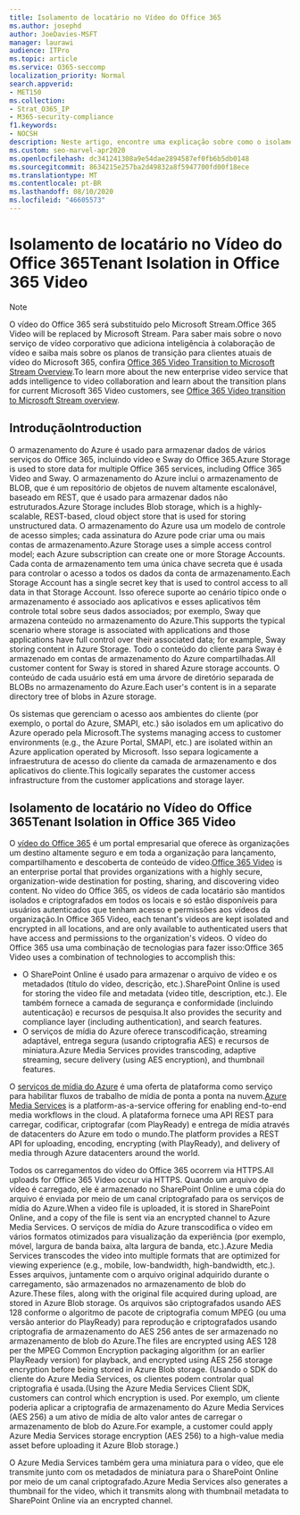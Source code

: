 ```yaml
---
title: Isolamento de locatário no Vídeo do Office 365
ms.author: josephd
author: JoeDavies-MSFT
manager: laurawi
audience: ITPro
ms.topic: article
ms.service: O365-seccomp
localization_priority: Normal
search.appverid:
- MET150
ms.collection:
- Strat_O365_IP
- M365-security-compliance
f1.keywords:
- NOCSH
description: Neste artigo, encontre uma explicação sobre como o isolamento de locatário mantém os vídeos armazenados de cada locatário separados no vídeo do Office 365.
ms.custom: seo-marvel-apr2020
ms.openlocfilehash: dc341241308a9e54dae2894587ef0fb6b5db0148
ms.sourcegitcommit: 8634215e257ba2d49832a8f5947700fd00f18ece
ms.translationtype: MT
ms.contentlocale: pt-BR
ms.lasthandoff: 08/10/2020
ms.locfileid: "46605573"
---
```

# <a name="tenant-isolation-in-office-365-video"></a><span data-ttu-id="d5cfe-103">Isolamento de locatário no Vídeo do Office 365</span><span class="sxs-lookup"><span data-stu-id="d5cfe-103">Tenant Isolation in Office 365 Video</span></span>

> [!NOTE]
> <span data-ttu-id="d5cfe-104">O vídeo do Office 365 será substituído pelo Microsoft Stream.</span><span class="sxs-lookup"><span data-stu-id="d5cfe-104">Office 365 Video will be replaced by Microsoft Stream.</span></span> <span data-ttu-id="d5cfe-105">Para saber mais sobre o novo serviço de vídeo corporativo que adiciona inteligência à colaboração de vídeo e saiba mais sobre os planos de transição para clientes atuais de vídeo do Microsoft 365, confira [Office 365 Video Transition to Microsoft Stream Overview](https://docs.microsoft.com/stream/migrate-from-office-365).</span><span class="sxs-lookup"><span data-stu-id="d5cfe-105">To learn more about the new enterprise video service that adds intelligence to video collaboration and learn about the transition plans for current Microsoft 365 Video customers, see [Office 365 Video transition to Microsoft Stream overview](https://docs.microsoft.com/stream/migrate-from-office-365).</span></span>

## <a name="introduction"></a><span data-ttu-id="d5cfe-106">Introdução</span><span class="sxs-lookup"><span data-stu-id="d5cfe-106">Introduction</span></span>

<span data-ttu-id="d5cfe-107">O armazenamento do Azure é usado para armazenar dados de vários serviços do Office 365, incluindo vídeo e Sway do Office 365.</span><span class="sxs-lookup"><span data-stu-id="d5cfe-107">Azure Storage is used to store data for multiple Office 365 services, including Office 365 Video and Sway.</span></span> <span data-ttu-id="d5cfe-108">O armazenamento do Azure inclui o armazenamento de BLOB, que é um repositório de objetos de nuvem altamente escalonável, baseado em REST, que é usado para armazenar dados não estruturados.</span><span class="sxs-lookup"><span data-stu-id="d5cfe-108">Azure Storage includes Blob storage, which is a highly-scalable, REST-based, cloud object store that is used for storing unstructured data.</span></span> <span data-ttu-id="d5cfe-109">O armazenamento do Azure usa um modelo de controle de acesso simples; cada assinatura do Azure pode criar uma ou mais contas de armazenamento.</span><span class="sxs-lookup"><span data-stu-id="d5cfe-109">Azure Storage uses a simple access control model; each Azure subscription can create one or more Storage Accounts.</span></span> <span data-ttu-id="d5cfe-110">Cada conta de armazenamento tem uma única chave secreta que é usada para controlar o acesso a todos os dados da conta de armazenamento.</span><span class="sxs-lookup"><span data-stu-id="d5cfe-110">Each Storage Account has a single secret key that is used to control access to all data in that Storage Account.</span></span> <span data-ttu-id="d5cfe-111">Isso oferece suporte ao cenário típico onde o armazenamento é associado aos aplicativos e esses aplicativos têm controle total sobre seus dados associados; por exemplo, Sway que armazena conteúdo no armazenamento do Azure.</span><span class="sxs-lookup"><span data-stu-id="d5cfe-111">This supports the typical scenario where storage is associated with applications and those applications have full control over their associated data; for example, Sway storing content in Azure Storage.</span></span> <span data-ttu-id="d5cfe-112">Todo o conteúdo do cliente para Sway é armazenado em contas de armazenamento do Azure compartilhadas.</span><span class="sxs-lookup"><span data-stu-id="d5cfe-112">All customer content for Sway is stored in shared Azure storage accounts.</span></span> <span data-ttu-id="d5cfe-113">O conteúdo de cada usuário está em uma árvore de diretório separada de BLOBs no armazenamento do Azure.</span><span class="sxs-lookup"><span data-stu-id="d5cfe-113">Each user's content is in a separate directory tree of blobs in Azure storage.</span></span>

<span data-ttu-id="d5cfe-114">Os sistemas que gerenciam o acesso aos ambientes do cliente (por exemplo, o portal do Azure, SMAPI, etc.) são isolados em um aplicativo do Azure operado pela Microsoft.</span><span class="sxs-lookup"><span data-stu-id="d5cfe-114">The systems managing access to customer environments (e.g., the Azure Portal, SMAPI, etc.) are isolated within an Azure application operated by Microsoft.</span></span> <span data-ttu-id="d5cfe-115">Isso separa logicamente a infraestrutura de acesso do cliente da camada de armazenamento e dos aplicativos do cliente.</span><span class="sxs-lookup"><span data-stu-id="d5cfe-115">This logically separates the customer access infrastructure from the customer applications and storage layer.</span></span>

## <a name="tenant-isolation-in-office-365-video"></a><span data-ttu-id="d5cfe-116">Isolamento de locatário no Vídeo do Office 365</span><span class="sxs-lookup"><span data-stu-id="d5cfe-116">Tenant Isolation in Office 365 Video</span></span>

<span data-ttu-id="d5cfe-117">O [vídeo do Office 365](https://support.office.com/article/Meet-Office-365-Video-ca1cc1a9-a615-46e1-b6a3-40dbd99939a6) é um portal empresarial que oferece às organizações um destino altamente seguro e em toda a organização para lançamento, compartilhamento e descoberta de conteúdo de vídeo.</span><span class="sxs-lookup"><span data-stu-id="d5cfe-117">[Office 365 Video](https://support.office.com/article/Meet-Office-365-Video-ca1cc1a9-a615-46e1-b6a3-40dbd99939a6) is an enterprise portal that provides organizations with a highly secure, organization-wide destination for posting, sharing, and discovering video content.</span></span> <span data-ttu-id="d5cfe-118">No vídeo do Office 365, os vídeos de cada locatário são mantidos isolados e criptografados em todos os locais e só estão disponíveis para usuários autenticados que tenham acesso e permissões aos vídeos da organização.</span><span class="sxs-lookup"><span data-stu-id="d5cfe-118">In Office 365 Video, each tenant's videos are kept isolated and encrypted in all locations, and are only available to authenticated users that have access and permissions to the organization's videos.</span></span> <span data-ttu-id="d5cfe-119">O vídeo do Office 365 usa uma combinação de tecnologias para fazer isso:</span><span class="sxs-lookup"><span data-stu-id="d5cfe-119">Office 365 Video uses a combination of technologies to accomplish this:</span></span>

- <span data-ttu-id="d5cfe-120">O SharePoint Online é usado para armazenar o arquivo de vídeo e os metadados (título do vídeo, descrição, etc.).</span><span class="sxs-lookup"><span data-stu-id="d5cfe-120">SharePoint Online is used for storing the video file and metadata (video title, description, etc.).</span></span> <span data-ttu-id="d5cfe-121">Ele também fornece a camada de segurança e conformidade (incluindo autenticação) e recursos de pesquisa.</span><span class="sxs-lookup"><span data-stu-id="d5cfe-121">It also provides the security and compliance layer (including authentication), and search features.</span></span>
- <span data-ttu-id="d5cfe-122">O serviços de mídia do Azure oferece transcodificação, streaming adaptável, entrega segura (usando criptografia AES) e recursos de miniatura.</span><span class="sxs-lookup"><span data-stu-id="d5cfe-122">Azure Media Services provides transcoding, adaptive streaming, secure delivery (using AES encryption), and thumbnail features.</span></span>

<span data-ttu-id="d5cfe-123">O [serviços de mídia do Azure](https://azure.microsoft.com/services/media-services/) é uma oferta de plataforma como serviço para habilitar fluxos de trabalho de mídia de ponta a ponta na nuvem.</span><span class="sxs-lookup"><span data-stu-id="d5cfe-123">[Azure Media Services](https://azure.microsoft.com/services/media-services/) is a platform-as-a-service offering for enabling end-to-end media workflows in the cloud.</span></span> <span data-ttu-id="d5cfe-124">A plataforma fornece uma API REST para carregar, codificar, criptografar (com PlayReady) e entrega de mídia através de datacenters do Azure em todo o mundo.</span><span class="sxs-lookup"><span data-stu-id="d5cfe-124">The platform provides a REST API for uploading, encoding, encrypting (with PlayReady), and delivery of media through Azure datacenters around the world.</span></span>

<span data-ttu-id="d5cfe-125">Todos os carregamentos do vídeo do Office 365 ocorrem via HTTPS.</span><span class="sxs-lookup"><span data-stu-id="d5cfe-125">All uploads for Office 365 Video occur via HTTPS.</span></span> <span data-ttu-id="d5cfe-126">Quando um arquivo de vídeo é carregado, ele é armazenado no SharePoint Online e uma cópia do arquivo é enviada por meio de um canal criptografado para os serviços de mídia do Azure.</span><span class="sxs-lookup"><span data-stu-id="d5cfe-126">When a video file is uploaded, it is stored in SharePoint Online, and a copy of the file is sent via an encrypted channel to Azure Media Services.</span></span> <span data-ttu-id="d5cfe-127">O serviços de mídia do Azure transcodifica o vídeo em vários formatos otimizados para visualização da experiência (por exemplo, móvel, largura de banda baixa, alta largura de banda, etc.).</span><span class="sxs-lookup"><span data-stu-id="d5cfe-127">Azure Media Services transcodes the video into multiple formats that are optimized for viewing experience (e.g., mobile, low-bandwidth, high-bandwidth, etc.).</span></span> <span data-ttu-id="d5cfe-128">Esses arquivos, juntamente com o arquivo original adquirido durante o carregamento, são armazenados no armazenamento de blob do Azure.</span><span class="sxs-lookup"><span data-stu-id="d5cfe-128">These files, along with the original file acquired during upload, are stored in Azure Blob storage.</span></span> <span data-ttu-id="d5cfe-129">Os arquivos são criptografados usando AES 128 conforme o algoritmo de pacote de criptografia comum MPEG (ou uma versão anterior do PlayReady) para reprodução e criptografados usando criptografia de armazenamento do AES 256 antes de ser armazenado no armazenamento de blob do Azure.</span><span class="sxs-lookup"><span data-stu-id="d5cfe-129">The files are encrypted using AES 128 per the MPEG Common Encryption packaging algorithm (or an earlier PlayReady version) for playback, and encrypted using AES 256 storage encryption before being stored in Azure Blob storage.</span></span> <span data-ttu-id="d5cfe-130">(Usando o SDK do cliente do Azure Media Services, os clientes podem controlar qual criptografia é usada.</span><span class="sxs-lookup"><span data-stu-id="d5cfe-130">(Using the Azure Media Services Client SDK, customers can control which encryption is used.</span></span> <span data-ttu-id="d5cfe-131">Por exemplo, um cliente poderia aplicar a criptografia de armazenamento do Azure Media Services (AES 256) a um ativo de mídia de alto valor antes de carregar o armazenamento de blob do Azure.</span><span class="sxs-lookup"><span data-stu-id="d5cfe-131">For example, a customer could apply Azure Media Services storage encryption (AES 256) to a high-value media asset before uploading it Azure Blob storage.)</span></span>

<span data-ttu-id="d5cfe-132">O Azure Media Services também gera uma miniatura para o vídeo, que ele transmite junto com os metadados de miniatura para o SharePoint Online por meio de um canal criptografado.</span><span class="sxs-lookup"><span data-stu-id="d5cfe-132">Azure Media Services also generates a thumbnail for the video, which it transmits along with thumbnail metadata to SharePoint Online via an encrypted channel.</span></span>
